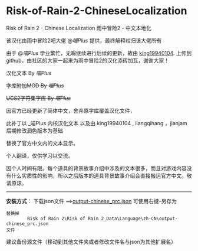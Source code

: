 # Risk-of-Rain-2-ChineseLocalization
Risk of Rain 2 - Chinese Localization 雨中冒险2 - 中文本地化

该汉化由雨中冒险2吧大佬 @_喵Plus_ 提供，最终解释权归该大佬所有

由于 @_喵Plus_ 学业繁忙，无暇继续进行后续的更新，故由 [king19940104](https://github.com/king19940104/Risk-of-Rian-2-Chinese). 上传到github，由社区的大家一起来为雨中冒险2的汉化添砖加瓦，谢谢大家！



 


汉化文本 By _喵Plus_

~~字库附加MOD By _喵Plus_~~

~~UCS2字符集字库 By _喵Plus_~~






因官方已经更新了简体中文，舍弃原字库覆盖汉化文件，

此补丁以 _喵Plus 内核汉化文本 以及由 king19940104  , liangqihang ，jianjam后期修改润色版本为基础

替换了官方中文内的文本显示。

个人翻译，仅供学习以交流。

因个人时间有限。每个道具的背景故事介绍中涉及的文本很多，而且对游戏内容没有什么实质性的影响，所以之后版本的道具背景故事介绍会直接搬运官方中文。敬请原谅。


---
**安装方式**：
    下载json文件 ==>[output-chinese_prc.json](https://raw.githubusercontent.com/jianjam/Risk-of-Rain-2-ChineseLocalization/master/ZH_CN/output-chinese_prc.json)       可使用右键-另存为
    
    替换掉
            Risk of Rain 2\Risk of Rain 2_Data\Language\zh-CN\output-chinese_prc.json
    文件
    
 建议备份源文件（移动到其他文件夹或者修改文件名与json为其他扩展名）
 
